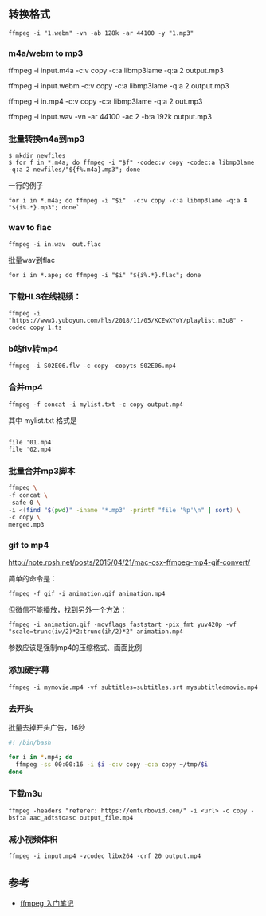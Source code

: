
## 转换格式

```
ffmpeg -i "1.webm" -vn -ab 128k -ar 44100 -y "1.mp3"
```

###  m4a/webm to mp3

ffmpeg -i input.m4a -c:v copy -c:a libmp3lame -q:a 2 output.mp3

ffmpeg -i input.webm -c:v copy -c:a libmp3lame -q:a 2 output.mp3

ffmpeg -i in.mp4 -c:v copy -c:a libmp3lame -q:a 2 out.mp3

ffmpeg -i input.wav -vn -ar 44100 -ac 2 -b:a 192k output.mp3


### 批量转换m4a到mp3

```
$ mkdir newfiles
$ for f in *.m4a; do ffmpeg -i "$f" -codec:v copy -codec:a libmp3lame -q:a 2 newfiles/"${f%.m4a}.mp3"; done
```

一行的例子

```
for i in *.m4a; do ffmpeg -i "$i"  -c:v copy -c:a libmp3lame -q:a 4 "${i%.*}.mp3"; done`
```

### wav to flac

```
ffmpeg -i in.wav  out.flac
```

批量wav到flac

```
for i in *.ape; do ffmpeg -i "$i" "${i%.*}.flac"; done
```


### 下载HLS在线视频： 

```
ffmpeg -i "https://www3.yuboyun.com/hls/2018/11/05/KCEwXYoY/playlist.m3u8" -codec copy 1.ts
```

###  b站flv转mp4

`ffmpeg -i S02E06.flv -c copy -copyts S02E06.mp4`


### 合并mp4

```
ffmpeg -f concat -i mylist.txt -c copy output.mp4
```

其中 mylist.txt 格式是

```

file '01.mp4'
file '02.mp4'
```

### 批量合并mp3脚本

```bash
ffmpeg \
-f concat \
-safe 0 \
-i <(find "$(pwd)" -iname '*.mp3' -printf "file '%p'\n" | sort) \
-c copy \
merged.mp3
```
### gif to mp4

http://note.rpsh.net/posts/2015/04/21/mac-osx-ffmpeg-mp4-gif-convert/

简单的命令是：

```
ffmpeg -f gif -i animation.gif animation.mp4
```

但微信不能播放，找到另外一个方法：

```
ffmpeg -i animation.gif -movflags faststart -pix_fmt yuv420p -vf "scale=trunc(iw/2)*2:trunc(ih/2)*2" animation.mp4
```

参数应该是强制mp4的压缩格式、画面比例

### 添加硬字幕

```
ffmpeg -i mymovie.mp4 -vf subtitles=subtitles.srt mysubtitledmovie.mp4
```

### 去开头

批量去掉开头广告，16秒

````bash
#! /bin/bash

for i in *.mp4; do
  ffmpeg -ss 00:00:16 -i $i -c:v copy -c:a copy ~/tmp/$i
done
````

### 下载m3u

```
ffmpeg -headers "referer: https://emturbovid.com/" -i <url> -c copy -bsf:a aac_adtstoasc output_file.mp4
```

### 减小视频体积

```
ffmpeg -i input.mp4 -vcodec libx264 -crf 20 output.mp4
```

## 参考

- [ffmpeg 入门笔记](http://einverne.github.io/post/2015/12/ffmpeg-first.html)